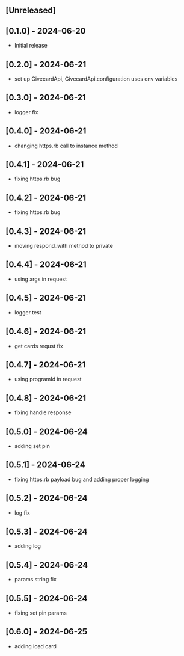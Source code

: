 ## [Unreleased]

## [0.1.0] - 2024-06-20

- Initial release

## [0.2.0] - 2024-06-21

- set up GivecardApi, GivecardApi.configuration uses env variables

## [0.3.0] - 2024-06-21

- logger fix

## [0.4.0] - 2024-06-21

- changing https.rb call to instance method

## [0.4.1] - 2024-06-21

- fixing https.rb bug

## [0.4.2] - 2024-06-21

- fixing https.rb bug

## [0.4.3] - 2024-06-21

- moving respond_with method to private

## [0.4.4] - 2024-06-21

- using args in request

## [0.4.5] - 2024-06-21

- logger test

## [0.4.6] - 2024-06-21

- get cards requst fix

## [0.4.7] - 2024-06-21

- using programId in request

## [0.4.8] - 2024-06-21

- fixing handle response

## [0.5.0] - 2024-06-24

- adding set pin

## [0.5.1] - 2024-06-24

- fixing https.rb payload bug and adding proper logging

## [0.5.2] - 2024-06-24

- log fix

## [0.5.3] - 2024-06-24

- adding log

## [0.5.4] - 2024-06-24

- params string fix

## [0.5.5] - 2024-06-24

- fixing set pin params

## [0.6.0] - 2024-06-25

- adding load card